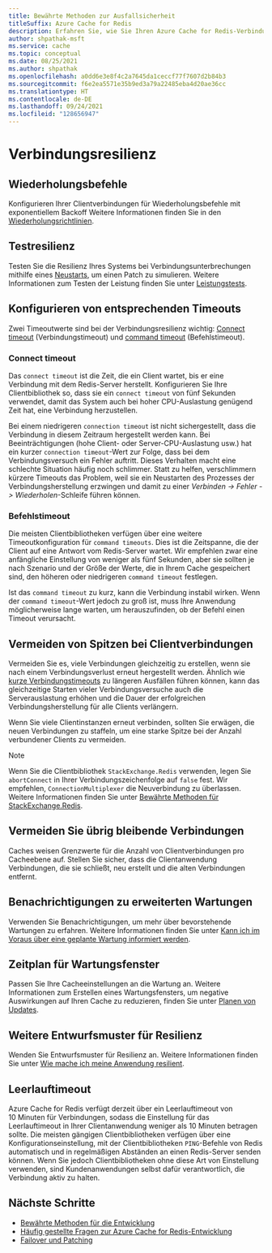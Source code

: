 ```yaml
---
title: Bewährte Methoden zur Ausfallsicherheit
titleSuffix: Azure Cache for Redis
description: Erfahren Sie, wie Sie Ihren Azure Cache for Redis-Verbindungen resilient machen können.
author: shpathak-msft
ms.service: cache
ms.topic: conceptual
ms.date: 08/25/2021
ms.author: shpathak
ms.openlocfilehash: a0dd6e3e8f4c2a7645da1ceccf77f7607d2b84b3
ms.sourcegitcommit: f6e2ea5571e35b9ed3a79a22485eba4d20ae36cc
ms.translationtype: HT
ms.contentlocale: de-DE
ms.lasthandoff: 09/24/2021
ms.locfileid: "128656947"
---
```

# <a name="connection-resilience"></a>Verbindungsresilienz

## <a name="retry-commands"></a>Wiederholungsbefehle

Konfigurieren Ihrer Clientverbindungen für Wiederholungsbefehle mit exponentiellem Backoff Weitere Informationen finden Sie in den [Wiederholungsrichtlinien](/azure/architecture/best-practices/retry-service-specific#azure-cache-for-redis).

## <a name="test-resiliency"></a>Testresilienz

Testen Sie die Resilienz Ihres Systems bei Verbindungsunterbrechungen mithilfe eines [Neustarts](cache-administration.md#reboot), um einen Patch zu simulieren. Weitere Informationen zum Testen der Leistung finden Sie unter [Leistungstests](cache-best-practices-performance.md).

## <a name="configure-appropriate-timeouts"></a>Konfigurieren von entsprechenden Timeouts

Zwei Timeoutwerte sind bei der Verbindungsresilienz wichtig: [Connect timeout](#connect-timeout) (Verbindungstimeout) und [command timeout](#command-timeout) (Befehlstimeout).

### <a name="connect-timeout"></a>Connect timeout

Das `connect timeout` ist die Zeit, die ein Client wartet, bis er eine Verbindung mit dem Redis-Server herstellt. Konfigurieren Sie Ihre Clientbibliothek so, dass sie ein `connect timeout` von fünf Sekunden verwendet, damit das System auch bei hoher CPU-Auslastung genügend Zeit hat, eine Verbindung herzustellen.

Bei einem niedrigeren `connection timeout` ist nicht sichergestellt, dass die Verbindung in diesem Zeitraum hergestellt werden kann. Bei Beeinträchtigungen (hohe Client- oder Server-CPU-Auslastung usw.) hat ein kurzer `connection timeout`-Wert zur Folge, dass bei dem Verbindungsversuch ein Fehler auftritt. Dieses Verhalten macht eine schlechte Situation häufig noch schlimmer. Statt zu helfen, verschlimmern kürzere Timeouts das Problem, weil sie ein Neustarten des Prozesses der Verbindungsherstellung erzwingen und damit zu einer *Verbinden -> Fehler -> Wiederholen*-Schleife führen können.

### <a name="command-timeout"></a>Befehlstimeout

Die meisten Clientbibliotheken verfügen über eine weitere Timeoutkonfiguration für `command timeouts`. Dies ist die Zeitspanne, die der Client auf eine Antwort vom Redis-Server wartet. Wir empfehlen zwar eine anfängliche Einstellung von weniger als fünf Sekunden, aber sie sollten je nach Szenario und der Größe der Werte, die in Ihrem Cache gespeichert sind, den höheren oder niedrigeren `command timeout` festlegen.

Ist das `command timeout` zu kurz, kann die Verbindung instabil wirken. Wenn der `command timeout`-Wert jedoch zu groß ist, muss Ihre Anwendung möglicherweise lange warten, um herauszufinden, ob der Befehl einen Timeout verursacht.

## <a name="avoid-client-connection-spikes"></a>Vermeiden von Spitzen bei Clientverbindungen

Vermeiden Sie es, viele Verbindungen gleichzeitig zu erstellen, wenn sie nach einem Verbindungsverlust erneut hergestellt werden. Ähnlich wie [kurze Verbindungstimeouts](#configure-appropriate-timeouts) zu längeren Ausfällen führen können, kann das gleichzeitige Starten vieler Verbindungsversuche auch die Serverauslastung erhöhen und die Dauer der erfolgreichen Verbindungsherstellung für alle Clients verlängern.

Wenn Sie viele Clientinstanzen erneut verbinden, sollten Sie erwägen, die neuen Verbindungen zu staffeln, um eine starke Spitze bei der Anzahl verbundener Clients zu vermeiden.

> [!NOTE]
> Wenn Sie die Clientbibliothek `StackExchange.Redis` verwenden, legen Sie `abortConnect` in Ihrer Verbindungszeichenfolge auf `false` fest.  Wir empfehlen, `ConnectionMultiplexer` die Neuverbindung zu überlassen. Weitere Informationen finden Sie unter [Bewährte Methoden für StackExchange.Redis](/azure/azure-cache-for-redis/cache-management-faq#stackexchangeredis-best-practices).

## <a name="avoid-leftover-connections"></a>Vermeiden Sie übrig bleibende Verbindungen

Caches weisen Grenzwerte für die Anzahl von Clientverbindungen pro Cacheebene auf. Stellen Sie sicher, dass die Clientanwendung Verbindungen, die sie schließt, neu erstellt und die alten Verbindungen entfernt.

## <a name="advance-maintenance-notification"></a>Benachrichtigungen zu erweiterten Wartungen

Verwenden Sie Benachrichtigungen, um mehr über bevorstehende Wartungen zu erfahren. Weitere Informationen finden Sie unter [Kann ich im Voraus über eine geplante Wartung informiert werden](cache-failover.md#can-i-be-notified-in-advance-of-planned-maintenance).

## <a name="schedule-maintenance-window"></a>Zeitplan für Wartungsfenster

Passen Sie Ihre Cacheeinstellungen an die Wartung an. Weitere Informationen zum Erstellen eines Wartungsfensters, um negative Auswirkungen auf Ihren Cache zu reduzieren, finden Sie unter [Planen von Updates](cache-administration.md#schedule-updates).

## <a name="more-design-patterns-for-resilience"></a>Weitere Entwurfsmuster für Resilienz

Wenden Sie Entwurfsmuster für Resilienz an. Weitere Informationen finden Sie unter [Wie mache ich meine Anwendung resilient](cache-failover.md#how-do-i-make-my-application-resilient).

## <a name="idle-timeout"></a>Leerlauftimeout

Azure Cache for Redis verfügt derzeit über ein Leerlauftimeout von 10 Minuten für Verbindungen, sodass die Einstellung für das Leerlauftimeout in Ihrer Clientanwendung weniger als 10 Minuten betragen sollte. Die meisten gängigen Clientbibliotheken verfügen über eine Konfigurationseinstellung, mit der Clientbibliotheken `PING`-Befehle von Redis automatisch und in regelmäßigen Abständen an einen Redis-Server senden können. Wenn Sie jedoch Clientbibliotheken ohne diese Art von Einstellung verwenden, sind Kundenanwendungen selbst dafür verantwortlich, die Verbindung aktiv zu halten.

## <a name="next-steps"></a>Nächste Schritte

- [Bewährte Methoden für die Entwicklung](cache-best-practices-development.md)
- [Häufig gestellte Fragen zur Azure Cache for Redis-Entwicklung](cache-development-faq.yml)
- [Failover und Patching](cache-failover.md)
